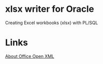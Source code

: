 # xlsx writer for Oracle

Creating Excel workbooks (xlsx) with PL/SQL

# Links

[About Office Open XML](https://github.com/ReneNyffenegger/about-Office-Open-XML)

